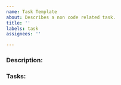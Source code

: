 ```yaml
---
name: Task Template
about: Describes a non code related task.
title: ''
labels: task
assignees: ''

---
```


### Description:

### Tasks:
